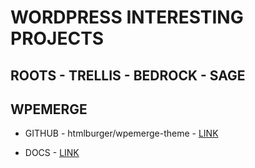 # WORDPRESS INTERESTING PROJECTS

## ROOTS - TRELLIS - BEDROCK - SAGE

## WPEMERGE

* GITHUB - htmlburger/wpemerge-theme - [LINK](https://github.com/htmlburger/wpemerge-theme)

* DOCS - [LINK](https://docs.wpemerge.com/)
